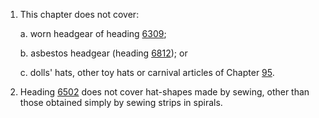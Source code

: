1. This chapter does not cover:

    a. worn headgear of heading [6309](/headings/6309);
    
    b. asbestos headgear (heading [6812](/headings/6812)); or
    
    c. dolls' hats, other toy hats or carnival articles of Chapter [95](/chapters/95).

2. Heading [6502](/headings/6502) does not cover hat-shapes made by sewing, other than those obtained simply by sewing strips in spirals.
